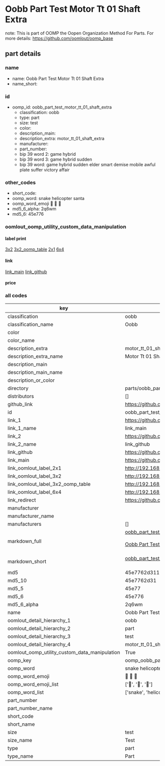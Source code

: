# Oobb Part Test Motor Tt 01 Shaft Extra  

note: This is part of OOMP the Oopen Organization Method For Parts. For more details: https://github.com/oomlout/oomp_base

##  part details
  







### name
* name: Oobb Part Test Motor Tt 01 Shaft Extra
* name_short: 
### id
* oomp_id: oobb_part_test_motor_tt_01_shaft_extra
  * classification: oobb
  * type: part
  * size: test
  * color: 
  * description_main: 
  * description_extra: motor_tt_01_shaft_extra
  * manufacturer: 
  * part_number: 
  * bip 39 word 2: game hybrid
  * bip 39 word 3: game hybrid sudden
  * bip 39 word: game hybrid sudden elder smart demise mobile awful plate suffer victory affair

### other_codes
* short_code: 
* oomp_word: snake helicopter santa
* oomp_word_emoji :snake: :helicopter: :santa:
* md5_6_alpha: 2q6wm
* md5_6: 45e776






### oomlout_oomp_utility_custom_data_manipulation
#### label print
[3x2](http://192.168.1.245:1112/?label=oomp%202q6wm)
[3x2_oomp_table](http://192.168.1.108:1112/?label=oomp%202q6wm)
[2x1](http://192.168.1.242:1112/?label=oomp%202q6wm)
[6x4](http://192.168.1.55:1112/?label=oomp%202q6wm)    

#### link

[link_main](https://github.com/oomlout/oomlout_oomp_version_1_messy/tree/main/parts/oobb_part_test_motor_tt_01_shaft_extra) [link_github](https://github.com/oomlout/oomlout_oomp_version_1_messy/tree/main/parts/oobb_part_test_motor_tt_01_shaft_extra)                             

#### price







### all codes 
| key | value |  
| --- | --- |  
| classification | oobb |  
| classification_name | Oobb |  
| color |  |  
| color_name |  |  
| description_extra | motor_tt_01_shaft_extra |  
| description_extra_name | Motor Tt 01 Shaft Extra |  
| description_main |  |  
| description_main_name |  |  
| description_or_color |   |  
| directory | parts/oobb_part_test_motor_tt_01_shaft_extra |  
| distributors | [] |  
| github_link | https://github.com/oomlout/oomlout_oomp_part_src/tree/main/parts/oobb_part_test_motor_tt_01_shaft_extra |  
| id | oobb_part_test_motor_tt_01_shaft_extra |  
| link_1 | https://github.com/oomlout/oomlout_oomp_version_1_messy/tree/main/parts/oobb_part_test_motor_tt_01_shaft_extra |  
| link_1_name | link_main |  
| link_2 | https://github.com/oomlout/oomlout_oomp_version_1_messy/tree/main/parts/oobb_part_test_motor_tt_01_shaft_extra |  
| link_2_name | link_github |  
| link_github | https://github.com/oomlout/oomlout_oomp_version_1_messy/tree/main/parts/oobb_part_test_motor_tt_01_shaft_extra |  
| link_main | https://github.com/oomlout/oomlout_oomp_version_1_messy/tree/main/parts/oobb_part_test_motor_tt_01_shaft_extra |  
| link_oomlout_label_2x1 | http://192.168.1.242:1112/?label=oomp%202q6wm |  
| link_oomlout_label_3x2 | http://192.168.1.245:1112/?label=oomp%202q6wm |  
| link_oomlout_label_3x2_oomp_table | http://192.168.1.108:1112/?label=oomp%202q6wm |  
| link_oomlout_label_6x4 | http://192.168.1.55:1112/?label=oomp%202q6wm |  
| link_redirect | https://github.com/oomlout/oomlout_oomp_version_1_messy/tree/main/parts/oobb_part_test_motor_tt_01_shaft_extra |  
| manufacturer |  |  
| manufacturer_name |  |  
| manufacturers | [] |  
| markdown_full | [oobb_part_test_motor_tt_01_shaft_extra](none)<br>[](none)<br>[Oobb Part Test Motor Tt 01 Shaft Extra](none)<br><br> |  
| markdown_short | [oobb_part_test_motor_tt_01_shaft_extra](none)<br><br> |  
| md5 | 45e7762d3110b1cce9664475b11c02f9 |  
| md5_10 | 45e7762d31 |  
| md5_5 | 45e77 |  
| md5_6 | 45e776 |  
| md5_6_alpha | 2q6wm |  
| name | Oobb Part Test Motor Tt 01 Shaft Extra |  
| oomlout_detail_hierarchy_1 | oobb |  
| oomlout_detail_hierarchy_2 | part |  
| oomlout_detail_hierarchy_3 | test |  
| oomlout_detail_hierarchy_4 | motor_tt_01_shaft_extra |  
| oomlout_oomp_utility_custom_data_manipulation | True |  
| oomp_key | oomp_oobb_part_test_motor_tt_01_shaft_extra |  
| oomp_word | snake helicopter santa |  
| oomp_word_emoji | :snake: :helicopter: :santa: |  
| oomp_word_emoji_list | [':snake:', ':helicopter:', ':santa:'] |  
| oomp_word_list | ['snake', 'helicopter', 'santa'] |  
| part_number |  |  
| part_number_name |  |  
| short_code |  |  
| short_name |  |  
| size | test |  
| size_name | Test |  
| type | part |  
| type_name | Part |  
